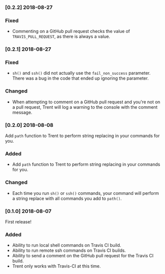 ### [0.2.2] 2018-08-27

### Fixed 
- Commenting on a GitHub pull request checks the value of `TRAVIS_PULL_REQUEST`, as there is always a value. 

### [0.2.1] 2018-08-27

### Fixed 
- `sh()` and `ssh()` did not actually use the `fail_non_success` parameter. There was a bug in the code that ended up ignoring the parameter. 

### Changed 
- When attempting to comment on a GitHub pull request and you're not on a pull request, Trent will log a warning to the console with the comment message. 

### [0.2.0] 2018-08-08

Add `path` function to Trent to perform string replacing in your commands for you. 

### Added
- Add `path` function to Trent to perform string replacing in your commands for you. 

### Changed
- Each time you run `sh()` or `ssh()` commands, your command will perform a string replace with all commands you add to `path()`. 

### [0.1.0] 2018-08-07

First release! 

### Added
- Ability to run local shell commands on Travis CI build. 
- Ability to run remote ssh commands on Travis CI builds. 
- Ability to send a comment on the GitHub pull request for the Travis CI build. 
- Trent only works with Travis-CI at this time. 